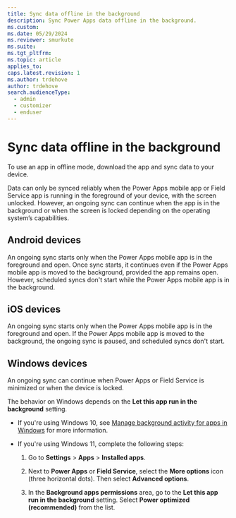```yaml
---
title: Sync data offline in the background
description: Sync Power Apps data offline in the background.
ms.custom: 
ms.date: 05/29/2024
ms.reviewer: smurkute
ms.suite: 
ms.tgt_pltfrm: 
ms.topic: article
applies_to: 
caps.latest.revision: 1
ms.author: trdehove
author: trdehove
search.audienceType: 
  - admin
  - customizer
  - enduser
---
```


# Sync data offline in the background

To use an app in offline mode, download the app and sync data to your device.

Data can only be synced reliably when the Power Apps mobile app or Field Service app is running in the foreground of your device, with the screen unlocked. However, an ongoing sync can continue when the app is in the background or when the screen is locked depending on the operating system’s capabilities.

## Android devices

An ongoing sync starts only when the Power Apps mobile app is in the foreground and open. Once sync starts, it continues even if the Power Apps mobile app is moved to the background, provided the app remains open. However, scheduled syncs don't start while the Power Apps mobile app is in the background.

## iOS devices

An ongoing sync starts only when the Power Apps mobile app is in the foreground and open. If the Power Apps mobile app is moved to the background, the ongoing sync is paused, and scheduled syncs don't start. 

## Windows devices

An ongoing sync can continue when Power Apps or Field Service is minimized or when the device is locked. 

The behavior on Windows depends on the **Let this app run in the background** setting.  

- If you're using Windows 10, see [Manage background activity for apps in Windows](https://support.microsoft.com/en-us/windows/manage-background-activity-for-apps-in-windows-4f32dffe-b97c-40e8-a790-3ca10373a1ef) for more information.

- If you're using Windows 11, complete the following steps:

  1. Go to **Settings** > **Apps** > **Installed apps**.  

  2. Next to **Power Apps** or **Field Service**, select the **More options** icon (three horizontal dots). Then select **Advanced options**.

  3. In the **Background apps permissions** area, go to the **Let this app run in the background** setting. Select **Power optimized (recommended)** from the list. 



